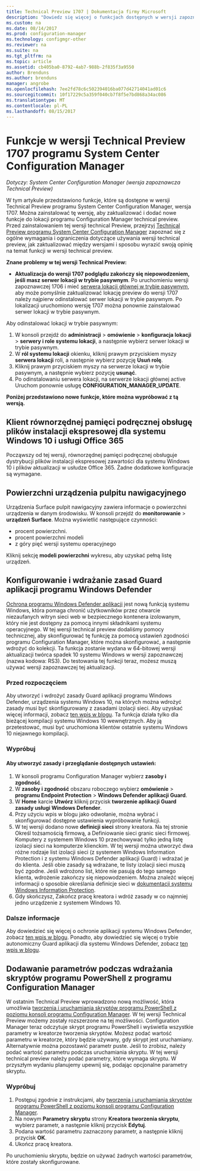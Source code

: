 ```yaml
---
title: Technical Preview 1707 | Dokumentacja firmy Microsoft
description: "Dowiedz się więcej o funkcjach dostępnych w wersji zapoznawczej Technical Preview 1707 programu System Center Configuration Manager."
ms.custom: na
ms.date: 08/14/2017
ms.prod: configuration-manager
ms.technology: configmgr-other
ms.reviewer: na
ms.suite: na
ms.tgt_pltfrm: na
ms.topic: article
ms.assetid: cb405ba0-8792-4ab7-988b-2f835f3a9550
author: Brenduns
ms.author: brenduns
manager: angrobe
ms.openlocfilehash: 7ee2fd78c6c502394016ba077d42714041ad01c6
ms.sourcegitcommit: 10f17229c5a359f040cb7f8f5e7bd868a34ac086
ms.translationtype: MT
ms.contentlocale: pl-PL
ms.lasthandoff: 08/15/2017
---
```

# <a name="capabilities-in-technical-preview-1707-for-system-center-configuration-manager"></a>Funkcje w wersji Technical Preview 1707 programu System Center Configuration Manager

*Dotyczy: System Center Configuration Manager (wersja zapoznawcza Technical Preview)*

W tym artykule przedstawiono funkcje, które są dostępne w wersji Technical Preview programu System Center Configuration Manager, wersja 1707. Można zainstalować tę wersję, aby zaktualizować i dodać nowe funkcje do lokacji programu Configuration Manager technical preview. Przed zainstalowaniem tej wersji technical Preview, przejrzyj [Technical Preview programu System Center Configuration Manager](../../core/get-started/technical-preview.md) zapoznać się z ogólne wymagania i ograniczenia dotyczące używania wersji technical preview, jak zaktualizować między wersjami i sposobu wyrazić swoją opinię na temat funkcji w wersji technical preview.     


<!--  Known Issues Template   
**Known Issues in this Technical Preview:**
-   **Issue Name**. Details
    Workaround details.
-->

**Znane problemy w tej wersji Technical Preview:**
-   **Aktualizacja do wersji 1707 podglądu zakończy się niepowodzeniem, jeśli masz serwer lokacji w trybie pasywnym**. Po uruchomieniu wersji zapoznawczej 1706 i mieć [serwera lokacji głównej w trybie pasywnym](/sccm/core/get-started/capabilities-in-technical-preview-1706#site-server-role-high-availability), aby może pomyślnie zaktualizować lokację preview do wersji 1707 należy najpierw odinstalować serwer lokacji w trybie pasywnym. Po lokalizacji uruchomiono wersję 1707 można ponownie zainstalować serwer lokacji w trybie pasywnym.

  Aby odinstalować lokacji w trybie pasywnym:
  1. W konsoli przejdź do **administracji** > **omówienie** > **konfiguracja lokacji** > **serwery i role systemu lokacji**, a następnie wybierz serwer lokacji w trybie pasywnym.
  2. W **ról systemu lokacji** okienku, kliknij prawym przyciskiem myszy **serwera lokacji** roli, a następnie wybierz pozycję **Usuń rolę**.
  3. Kliknij prawym przyciskiem myszy na serwerze lokacji w trybie pasywnym, a następnie wybierz pozycję **usunąć**.
  4. Po odinstalowaniu serwera lokacji, na serwerze lokacji głównej active Uruchom ponownie usługę **CONFIGURATION_MANAGER_UPDATE**.



**Poniżej przedstawiono nowe funkcje, które można wypróbować z tą wersją.**  

<!--  Rough Section Template
##  FEATURE

### Procedure 1
### Try it out!  
 Try to complete the following tasks and then send us **Feedback** from the **Home** tab of the Ribbon to let us know how it worked:
 -  Task 1
 -  Task 2              
-->

## <a name="client-peer-cache-support-for-express-installation-files-for-windows-10-and-office-365"></a>Klient równorzędnej pamięci podręcznej obsługę plików instalacji ekspresowej dla systemu Windows 10 i usługi Office 365
<!-- 1352486 -->
Począwszy od tej wersji, równorzędnej pamięci podręcznej obsługuje dystrybucji plików instalacji ekspresowej zawartości dla systemu Windows 10 i plików aktualizacji w usłudze Office 365. Żadne dodatkowe konfiguracje są wymagane.

## <a name="surface-device-dashboard"></a>Powierzchni urządzenia pulpitu nawigacyjnego
<!--1355788-->
Urządzenia Surface pulpit nawigacyjny zawiera informacje o powierzchni urządzenia w danym środowisku. W konsoli przejdź do **monitorowanie** > **urządzeń Surface**. Można wyświetlić następujące czynności:
- procent powierzchni.
- procent powierzchni modeli
- z góry pięć wersji systemu operacyjnego

Kliknij sekcję **modeli powierzchni** wykresu, aby uzyskać pełną listę urządzeń.  

## <a name="configure-and-deploy-windows-defender-application-guard-policies"></a>Konfigurowanie i wdrażanie zasad Guard aplikacji programu Windows Defender
<!-- 1351960 -->

[Ochrona programu Windows Defender aplikacji](https://blogs.windows.com/msedgedev/2016/09/27/application-guard-microsoft-edge/#XLxEbcpkuKcFebrw.97) jest nową funkcją systemu Windows, która pomaga chronić użytkowników przez otwarcie niezaufanych witryn sieci web w bezpiecznego kontenera izolowanym, który nie jest dostępny za pomocą innymi składnikami systemu operacyjnego. W tej wersji technical preview dodaliśmy pomocy technicznej, aby skonfigurować tę funkcję za pomocą ustawień zgodności programu Configuration Manager, które można skonfigurować, a następnie wdrożyć do kolekcji. Ta funkcja zostanie wydana w 64-bitowej wersji aktualizacji twórca spadek 10 systemu Windows w wersji zapoznawczej (nazwa kodowa: RS3). Do testowania tej funkcji teraz, możesz muszą używać wersji zapoznawczej tej aktualizacji.

### <a name="before-you-start"></a>Przed rozpoczęciem

Aby utworzyć i wdrożyć zasady Guard aplikacji programu Windows Defender, urządzenia systemu Windows 10, na których można wdrożyć zasady musi być skonfigurowany z zasadami izolacji sieci. Aby uzyskać więcej informacji, zobacz [ten wpis w blogu](https://blogs.windows.com/msedgedev/2016/09/27/application-guard-microsoft-edge/#BmJGKPfSjHHzsMmI.97). Ta funkcja działa tylko dla bieżącej kompilacji systemu Windows 10 wewnętrznych. Aby ją przetestować, musi być uruchomiona klientów ostatnie systemu Windows 10 niejawnego kompilacji.

### <a name="try-it-out"></a>Wypróbuj

#### <a name="to-create-a-policy-and-to-browse-the-available-settings"></a>Aby utworzyć zasady i przeglądanie dostępnych ustawień:

1. W konsoli programu Configuration Manager wybierz **zasoby i zgodność**.
2. W **zasoby i zgodność** obszaru roboczego wybierz **omówienie** > **programu Endpoint Protection** > **Windows Defender aplikacji Guard**.
3. W **Home** karcie **Utwórz** kliknij przycisk **tworzenie aplikacji Guard zasady usługi Windows Defender**.
4. Przy użyciu wpis w blogu jako odwołanie, można wybrać i skonfigurować dostępne ustawienia wypróbowanie funkcji.
5. W tej wersji dodano nowe **definicji sieci** strony kreatora. Na tej stronie Określ tożsamością firmową, a Definiowanie sieci granic sieci firmowej.<br>Komputery z systemem Windows 10 przechowywać tylko jedną listę izolacji sieci na komputerze klienckim. W tej wersji można utworzyć dwa różne rodzaje list izolacji sieci (z systemem Windows Information Protection i z systemu Windows Defender aplikacji Guard) i wdrażać je do klienta. Jeśli obie zasady są wdrażane, te listy izolacji sieci muszą być zgodne. Jeśli wdrożono list, które nie pasują do tego samego klienta, wdrożenie zakończy się niepowodzeniem.
Można znaleźć więcej informacji o sposobie określania definicje sieci w [dokumentacji systemu Windows Information Protection](https://docs.microsoft.com/windows/threat-protection/windows-information-protection/create-wip-policy-using-sccm).
6. Gdy skończysz, Zakończ pracę kreatora i wdróż zasady w co najmniej jedno urządzenie z systemem Windows 10.

### <a name="further-reading"></a>Dalsze informacje
Aby dowiedzieć się więcej o ochronie aplikacji systemu Windows Defender, zobacz [ten wpis w blogu](https://blogs.windows.com/msedgedev/2016/09/27/application-guard-microsoft-edge/#BmJGKPfSjHHzsMmI.97). Ponadto, aby dowiedzieć się więcej o trybie autonomiczny Guard aplikacji dla systemu Windows Defender, zobacz [ten wpis w blogu](https://techcommunity.microsoft.com/t5/Windows-Insider-Program/Windows-Defender-Application-Guard-Standalone-mode/td-p/66903).

## <a name="add-parameters-when-you-deploy-powershell-scripts-from-configuration-manager"></a>Dodawanie parametrów podczas wdrażania skryptów programu PowerShell z programu Configuration Manager

<!-- 1236459 --->

W ostatnim Technical Preview wprowadzono nową możliwość, która umożliwia [tworzenia i uruchamiania skryptów programu PowerShell z poziomu konsoli programu Configuration Manager](/sccm/core/get-started/capabilities-in-technical-preview-1706#create-and-run-powershell-scripts-from-the-configuration-manager-console).
W tej wersji Technical Preview możemy zostały rozszerzone na tej możliwości. Configuration Manager teraz odczytuje skrypt programu PowerShell i wyświetla wszystkie parametry w kreatorze tworzenia skryptów. Możesz podać wartość parametru w kreatorze, który będzie używany, gdy skrypt jest uruchamiany. Alternatywnie można pozostawić parametr puste. Jeśli to zrobisz, należy podać wartość parametru podczas uruchamiania skryptu.
W tej wersji technical preview należy podać parametry, które wymaga skryptu. W przyszłym wydaniu planujemy upewnij się, podając opcjonalne parametry skryptu.

### <a name="try-it-out"></a>Wypróbuj

1. Postępuj zgodnie z instrukcjami, aby [tworzenia i uruchamiania skryptów programu PowerShell z poziomu konsoli programu Configuration Manager](/sccm/core/get-started/capabilities-in-technical-preview-1706#create-and-run-powershell-scripts-from-the-configuration-manager-console).
2. Na nowym **Parametry skryptu** strony **Kreatora tworzenia skryptu**, wybierz parametr, a następnie kliknij przycisk **Edytuj**.
3. Podana wartość parametru zaznaczony parametr, a następnie kliknij przycisk **OK**.
4. Ukończ pracę kreatora.

Po uruchomieniu skryptu, będzie on używać żadnych wartości parametrów, które zostały skonfigurowane.
